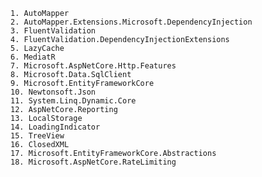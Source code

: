 	1. AutoMapper
	2. AutoMapper.Extensions.Microsoft.DependencyInjection
	3. FluentValidation
	4. FluentValidation.DependencyInjectionExtensions
	5. LazyCache
	6. MediatR
	7. Microsoft.AspNetCore.Http.Features
	8. Microsoft.Data.SqlClient
	9. Microsoft.EntityFrameworkCore
	10. Newtonsoft.Json
	11. System.Linq.Dynamic.Core
	12. AspNetCore.Reporting
	13. LocalStorage
	14. LoadingIndicator
	15. TreeView
	16. ClosedXML
	17. Microsoft.EntityFrameworkCore.Abstractions
	18. Microsoft.AspNetCore.RateLimiting